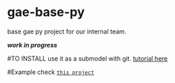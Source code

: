 gae-base-py
===========

base gae py project for our internal team.

***work in progress***

#TO INSTALL
use it as a submodel with git.
[tutorial here](https://chrisjean.com/2009/04/20/git-submodules-adding-using-removing-and-updating/)

#Example
check [`this project`](https://github.com/gymcentral/gymcentral) 
